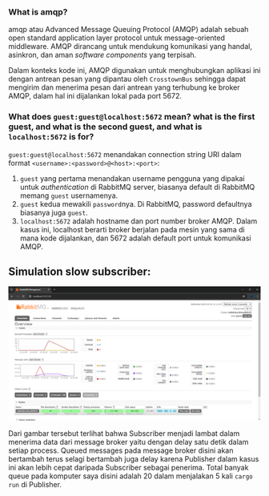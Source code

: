 ### What is **amqp**?
    
amqp atau Advanced Message Queuing Protocol (AMQP) adalah sebuah open standard application layer protocol untuk message-oriented middleware. AMQP dirancang untuk mendukung komunikasi yang handal, asinkron, dan aman *software components* yang terpisah.

Dalam konteks kode ini, AMQP digunakan untuk menghubungkan aplikasi ini dengan antrean pesan yang dipantau oleh `CrosstownBus` sehingga dapat mengirim dan menerima pesan dari antrean yang terhubung ke broker AMQP, dalam hal ini dijalankan lokal pada port 5672.
    

### What does **`guest:guest@localhost:5672`** mean? what is the first **guest**, and what is the second **guest**, and what is **`localhost:5672`** is for? 
   
`guest:guest@localhost:5672` menandakan connection string URI dalam format `<username>:<password>@<host>:<port>`:

1. `guest` yang pertama menandakan username pengguna yang dipakai untuk *authentication* di RabbitMQ server, biasanya default di RabbitMQ memang `guest` usernamenya.
2. `guest` kedua mewakili `password`nya. Di RabbitMQ, password defaultnya biasanya juga `guest`.
3. `localhost:5672` adalah hostname dan port number broker AMQP. Dalam kasus ini, localhost berarti broker berjalan pada mesin yang sama di mana kode dijalankan, dan 5672 adalah default port untuk komunikasi AMQP.

## Simulation slow subscriber:
![Simulation Slow Subscriber](assets/images/SimulationSlowSubscriber.png)

Dari gambar tersebut terlihat bahwa Subscriber menjadi lambat dalam menerima data dari message broker yaitu dengan delay satu detik dalam setiap process. Queued messages pada message broker disini akan bertambah terus selagi bertambah juga delay karena Publisher dalam kasus ini akan lebih cepat daripada Subscriber sebagai penerima. Total banyak queue pada komputer saya disini adalah 20 dalam menjalakan 5 kali `cargo run` di Publisher.